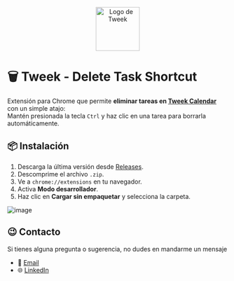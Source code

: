 <p align="center">
  <img src="https://cdn.prod.website-files.com/5f63098da189675b44b26f88/5f63228929843ce34da9c73f_tweek-logo.png" height="100px" alt="Logo de Tweek"/>
</p>

# 🗑️ Tweek - Delete Task Shortcut

Extensión para Chrome que permite **eliminar tareas en [Tweek Calendar](https://tweek.so)** con un simple atajo:  
Mantén presionada la tecla `Ctrl` y haz clic en una tarea para borrarla automáticamente.

## 📦 Instalación

1. Descarga la última versión desde [Releases](https://github.com/brandonporcel/tweek-delete-task/releases).
2. Descomprime el archivo `.zip`.
3. Ve a `chrome://extensions` en tu navegador.
4. Activa **Modo desarrollador**.
5. Haz clic en **Cargar sin empaquetar** y selecciona la carpeta.

![image](https://github.com/brandonporcel/tweek-extension/assets/66080281/ecbdf87f-da80-4ffa-a8de-ab7242763a97)

## 😉 Contacto

Si tienes alguna pregunta o sugerencia, no dudes en mandarme un mensaje

- 📧 [Email](mailto:brandon7.7porcel@gmail.com)
- 🌐 [LinkedIn](https://linkedin.com/in/brandonporcel)
